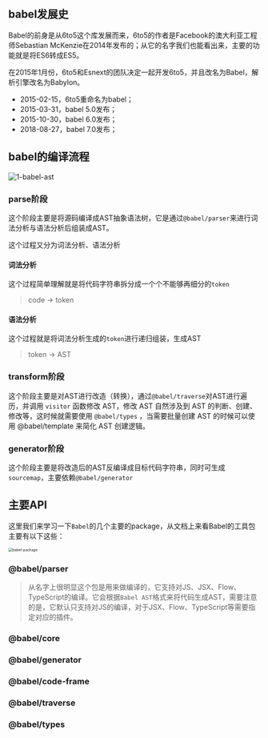 ## babel发展史

Babel的前身是从6to5这个库发展而来，6to5的作者是Facebook的澳大利亚工程师Sebastian McKenzie在2014年发布的；从它的名字我们也能看出来，主要的功能就是将ES6转成ES5。

在2015年1月份，6to5和Esnext的团队决定一起开发6to5，并且改名为Babel，解析引擎改名为Babylon。

- 2015-02-15，6to5重命名为babel；
- 2015-03-31，babel 5.0发布；
- 2015-10-30，babel 6.0发布；
- 2018-08-27，babel 7.0发布；

## babel的编译流程

![1-babel-ast](/Users/songyao/Desktop/songyao/fe-nanjiu/images/22-12/1-babel-ast.png)

### parse阶段

这个阶段主要是将源码编译成AST抽象语法树，它是通过`@babel/parser`来进行词法分析与语法分析后组装成AST。

这个过程又分为词法分析、语法分析

#### 词法分析

这个过程简单理解就是将代码字符串拆分成一个个不能够再细分的`token`

> code -> token

#### 语法分析

这个过程就是将词法分析生成的`token`进行递归组装，生成AST

> token -> AST

### transform阶段

这个阶段主要是对AST进行改造（转换），通过`@babel/traverse`对AST进行遍历，并调用 `visitor` 函数修改 AST，修改 AST 自然涉及到 AST 的判断、创建、修改等，这时候就需要使用 `@babel/types` ，当需要批量创建 AST 的时候可以使用 @babel/template 来简化 AST 创建逻辑。

### generator阶段

这个阶段主要是将改造后的AST反编译成目标代码字符串，同时可生成`sourcemap`，主要依赖`@babel/generator`

## 主要API

这里我们来学习一下`Babel`的几个主要的package，从文档上来看Babel的工具包主要有以下这些：

<img src="/Users/songyao/Desktop/songyao/fe-nanjiu/images/2023/01/babel-package.png" alt="babel-package" style="zoom:50%;" />

### @babel/parser

> 从名字上很明显这个包是用来做编译的，它支持对JS、JSX、Flow、TypeScript的编译。它会根据`Babel AST`格式来将代码生成AST，需要注意的是，它默认只支持对JS的编译，对于JSX、Flow、TypeScript等需要指定对应的插件。



### @babel/core

### @babel/generator

### @babel/code-frame

### @babel/traverse

### @babel/types

